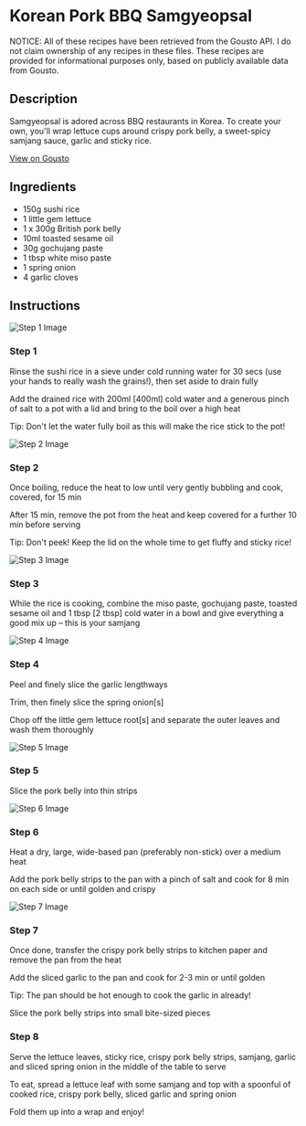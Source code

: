 # Korean Pork BBQ Samgyeopsal

NOTICE: All of these recipes have been retrieved from the Gousto API. I do not claim ownership of any recipes in these files. These recipes are provided for informational purposes only, based on publicly available data from Gousto.

## Description

Samgyeopsal is adored across BBQ restaurants in Korea. To create your own, you'll wrap lettuce cups around crispy pork belly, a sweet-spicy samjang sauce, garlic and sticky rice.

[View on Gousto](https://www.gousto.co.uk/recipes/cookbook/korean-pork-bbq-samgyeopsal)

## Ingredients

- 150g sushi rice
- 1 little gem lettuce
- 1 x 300g British pork belly
- 10ml toasted sesame oil 
- 30g gochujang paste	
- 1 tbsp white miso paste
- 1 spring onion
- 4 garlic cloves

## Instructions

![Step 1 Image](https://production-media.gousto.co.uk/cms/recipe-step-image/Step-1-1616514154573-x200.jpg)

### Step 1

Rinse the sushi rice in a sieve under cold running water for 30 secs (use your hands to really wash the grains!), then set aside to drain fully

Add the drained rice with 200ml <span class="text-danger">[400ml]</span> cold water and a generous pinch of salt to a pot with a lid and bring to the boil over a high heat

Tip: Don't let the water fully boil as this will make the rice stick to the pot!

![Step 2 Image](https://production-media.gousto.co.uk/cms/recipe-step-image/step-2-1616514159900-x200.jpg)

### Step 2

Once boiling, reduce the heat to low until very gently bubbling and cook, covered, for 15 min

After 15 min, remove the pot from the heat and keep covered for a further 10 min before serving

Tip: Don't peek! Keep the lid on the whole time to get fluffy and sticky rice!

![Step 3 Image](https://production-media.gousto.co.uk/cms/recipe-step-image/step-3-1616514171677-x200.jpg)

### Step 3

While the rice is cooking, combine the miso paste, gochujang paste, toasted sesame oil and 1 tbsp <span class="text-danger">[2 tbsp]</span> cold water in a bowl and give everything a good mix up – this is your samjang

![Step 4 Image](https://production-media.gousto.co.uk/cms/recipe-step-image/step-4-1616514178895-x200.jpg)

### Step 4

Peel and finely slice the garlic lengthways

Trim, then finely slice the spring onion<span class="text-danger">[s]</span>

Chop off the little gem lettuce root<span class="text-danger">[s]</span> and separate the outer leaves and wash them thoroughly

![Step 5 Image](https://production-media.gousto.co.uk/cms/recipe-step-image/step-5-1616514183272-x200.jpg)

### Step 5

Slice the pork belly into thin strips

![Step 6 Image](https://production-media.gousto.co.uk/cms/recipe-step-image/step-6-1616514189364-x200.jpg)

### Step 6

Heat a dry, large, wide-based pan (preferably non-stick) over a medium heat

Add the pork belly strips to the pan with a pinch of salt and cook for 8 min on each side or until golden and crispy

![Step 7 Image](https://production-media.gousto.co.uk/cms/recipe-step-image/step-7-1616514195099-x200.jpg)

### Step 7

Once done, transfer the crispy pork belly strips to kitchen paper and remove the pan from the heat

Add the sliced garlic to the pan and cook for 2-3 min or until golden

Tip: The pan should be hot enough to cook the garlic in already!

Slice the pork belly strips into small bite-sized pieces

### Step 8

Serve the lettuce leaves, sticky rice, crispy pork belly strips, samjang, garlic and sliced spring onion in the middle of the table to serve

To eat, spread a lettuce leaf with some samjang and top with a spoonful of cooked rice, crispy pork belly, sliced garlic and spring onion

Fold them up into a wrap and enjoy!

